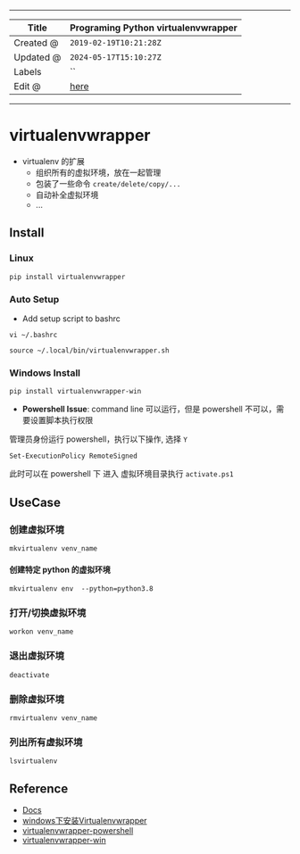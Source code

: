-----

| Title     | Programing Python virtualenvwrapper                  |
| --------- | ---------------------------------------------------- |
| Created @ | `2019-02-19T10:21:28Z`                               |
| Updated @ | `2024-05-17T15:10:27Z`                               |
| Labels    | \`\`                                                 |
| Edit @    | [here](https://github.com/junxnone/xwiki/issues/175) |

-----

# virtualenvwrapper

  - virtualenv 的扩展
      - 组织所有的虚拟环境，放在一起管理
      - 包装了一些命令 `create/delete/copy/...`
      - 自动补全虚拟环境
      - ...

## Install

### Linux

    pip install virtualenvwrapper

### Auto Setup

  - Add setup script to bashrc

<!-- end list -->

    vi ~/.bashrc

    source ~/.local/bin/virtualenvwrapper.sh

### Windows Install

    pip install virtualenvwrapper-win

  - **Powershell Issue**: command line 可以运行，但是 powershell 不可以，需要设置脚本执行权限

管理员身份运行 powershell，执行以下操作, 选择 `Y`

    Set-ExecutionPolicy RemoteSigned

此时可以在 powershell 下 进入 虚拟环境目录执行 `activate.ps1`

## UseCase

### 创建虚拟环境

    mkvirtualenv venv_name

#### 创建特定 python 的虚拟环境

    mkvirtualenv env  --python=python3.8

### 打开/切换虚拟环境

    workon venv_name

### 退出虚拟环境

    deactivate

### 删除虚拟环境

    rmvirtualenv venv_name

### 列出所有虚拟环境

    lsvirtualenv

## Reference

  - [Docs](https://virtualenvwrapper.readthedocs.io/en/latest/index.html)
  - [windows下安装Virtualenvwrapper](https://blog.csdn.net/a549416598/article/details/80881235)
  - [virtualenvwrapper-powershell](https://github.com/regisf/virtualenvwrapper-powershell)
  - [virtualenvwrapper-win](https://pypi.org/project/virtualenvwrapper-win/)
